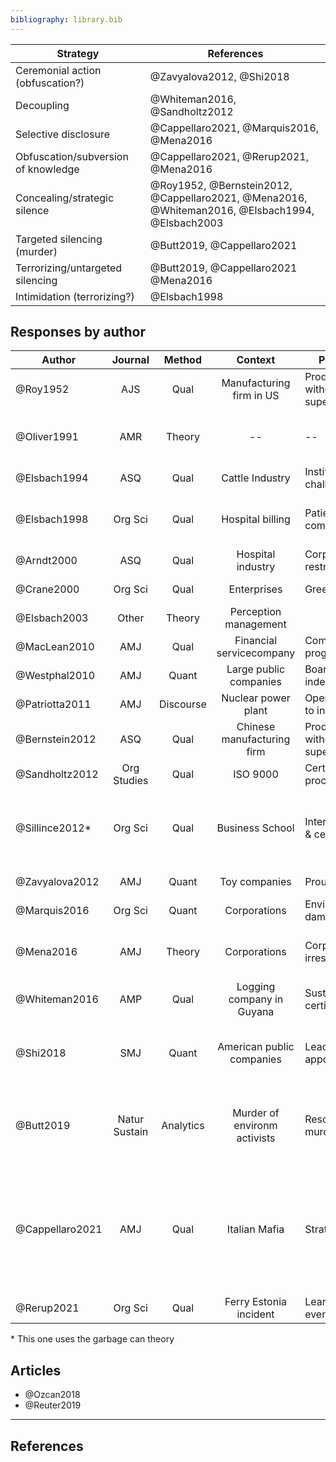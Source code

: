 ```yaml
---
bibliography: library.bib
---
```


Strategy                            | References
---                                 | ---
Ceremonial action (obfuscation?)    | @Zavyalova2012, @Shi2018
Decoupling                          | @Whiteman2016, @Sandholtz2012
Selective disclosure                | @Cappellaro2021, @Marquis2016, @Mena2016
Obfuscation/subversion of knowledge | @Cappellaro2021, @Rerup2021, @Mena2016
Concealing/strategic silence        | @Roy1952, @Bernstein2012, @Cappellaro2021, @Mena2016, @Whiteman2016, @Elsbach1994, @Elsbach2003
Targeted silencing (murder)         | @Butt2019, @Cappellaro2021
Terrorizing/untargeted silencing    | @Butt2019, @Cappellaro2021 @Mena2016
Intimidation (terrorizing?)         | @Elsbach1998

## Responses by author

Author          | Journal       | Method    | Context                       | Phenomenon                        | Responses
------          | :-:           | :-:       | :---:                         | ---                               | ----------                      
@Roy1952        | AJS           | Qual      | Manufacturing firm in US      | Productivity with & without supervision           | Concealing behavior
@Oliver1991     | AMR           | Theory    | --                            | --                                                | Acquisce, Compromise, Avoid, Defy, Manipulate
@Elsbach1994    | ASQ           | Qual      | Cattle Industry               | Institutional challenges                          | Denial, Acknowledgement
@Elsbach1998    | Org Sci       | Qual      | Hospital billing              | Patient complains/inquiries                       | Accomodating, Legitimate, Intimidating, Bureaucratic
@Arndt2000      | ASQ           | Qual      | Hospital industry             | Corporate restructuring                           | Impression management
@Crane2000      | Org Sci       | Qual      | Enterprises                   | Greening                                          | "Amoralization" (decoupling)
@Elsbach2003    | Other         | Theory    | Perception management                     
@MacLean2010    | AMJ           | Qual      | Financial servicecompany      | Compliance programs                               | Decoupling
@Westphal2010   | AMJ           | Quant     | Large public companies        | Board independence                                | Impression management
@Patriotta2011  | AMJ           | Discourse | Nuclear power plant           | Operator response to incident                     | Justifications
@Bernstein2012  | ASQ           | Qual      | Chinese manufacturing firm    | Productivity with & without supervision           | Concealing behavior
@Sandholtz2012  | Org Studies   | Qual      | ISO 9000                      | Certification process                             | Decoupling
@Sillince2012*  | Org Sci       | Qual      | Business School               | Internationalization & certification              | Doubting, distancing, fogging, conformity, and responsiblity rhetoric
@Zavyalova2012  | AMJ           | Quant     | Toy companies                 | Prouct recall                                     | Ceremonial & technical actions
@Marquis2016    | Org Sci       | Quant     | Corporations                  | Environmental damages                             | Selective disclosure
@Mena2016       | AMJ           | Theory    | Corporations                  | Corporate irresponsiblity                         | Forgetting work--manipulate, silence, undermine
@Whiteman2016   | AMP           | Qual      | Logging company in Guyana     | Sustainability certifications                     | Decoupling, ignoring, deflecting
@Shi2018        | SMJ           | Quant     | American public companies     | Lead director appointment                         | Ceremonial adoption, symbolic adoption, decoupling
@Butt2019       | Natur Sustain | Analytics | Murder of environm activists  | Resource use & murder                             | Murder; direct, structural & cultural violence; physical & psychological harm
@Cappellaro2021 | AMJ           | Qual      | Italian Mafia                 | Strategic ambiguity                               | Protective silence, targeted & untargeted silencing, selective disclosure, obfuscating, hyperbolic disclosing, stereotyping
@Rerup2021      | Org Sci       | Qual      | Ferry Estonia incident        | Learning from rare events                         | Subverting knowledge

\* This one uses the garbage can theory

## Articles

* @Ozcan2018
* @Reuter2019

---

## References